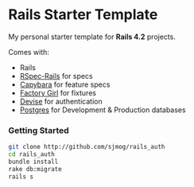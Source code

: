 # Rails Starter Template

My personal starter template for **Rails 4.2** projects.

Comes with:

- Rails
- [RSpec-Rails](https://github.com/rspec/rspec-rails) for specs
- [Capybara](https://github.com/jnicklas/capybara) for feature specs
- [Factory Girl](https://github.com/thoughtbot/factory_girl) for fixtures
- [Devise](https://github.com/plataformatec/devise) for authentication
- [Postgres](http://www.postgresql.org/) for Development & Production databases

### Getting Started

```sh
git clone http://github.com/sjmog/rails_auth
cd rails_auth
bundle install
rake db:migrate
rails s
```
